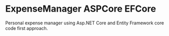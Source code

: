 # ExpenseManager ASPCore EFCore
Personal expense manager using Asp.NET Core and Entity Framework core code first approach.
